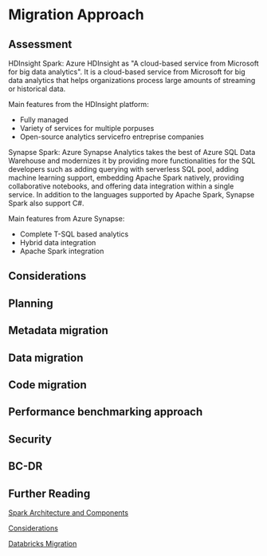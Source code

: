 # Migration Approach

## Assessment

HDInsight Spark:
Azure HDInsight as "A cloud-based service from Microsoft for big data analytics". It is a cloud-based service from Microsoft for big data analytics that helps organizations process large amounts of streaming or historical data.

Main features from the HDInsight platform:
* Fully managed
* Variety of services for multiple porpuses
* Open-source analytics servicefro entreprise companies

Synapse Spark:
Azure Synapse Analytics takes the best of Azure SQL Data Warehouse and modernizes it by providing more functionalities for the SQL developers such as adding querying with serverless SQL pool, adding machine learning support, embedding Apache Spark natively, providing collaborative notebooks, and offering data integration within a single service. In addition to the languages supported by Apache Spark, Synapse Spark also support C#.

Main features from Azure Synapse:
* Complete T-SQL based analytics
* Hybrid data integration
* Apache Spark integration


## Considerations

## Planning

## Metadata migration

## Data migration

## Code migration

## Performance benchmarking approach

## Security

## BC-DR

## Further Reading

[Spark Architecture and Components](readme.md)

[Considerations](considerations.md)

[Databricks Migration](databricks-migration.md)
